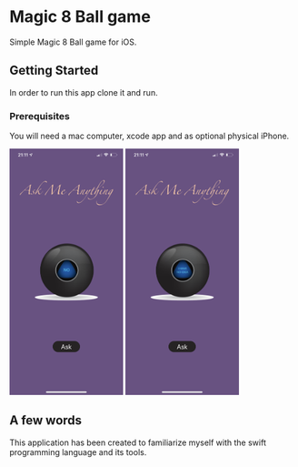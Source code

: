 # Magic 8 Ball game

Simple Magic 8 Ball game for iOS.

## Getting Started

In order to run this app clone it and run.

### Prerequisites

You will need a mac computer, xcode app and as optional physical iPhone.


<div align="left">
    <img src="https://github.com/VladimirZhdanov/MagicBall/blob/master/images/IMG_0327.PNG" width="200px"</img> 
    <img src="https://github.com/VladimirZhdanov/MagicBall/blob/master/images/IMG_0328.PNG" width="200px"</img> 
</div>

## A few words

This application has been created to familiarize myself with the swift programming language and its tools.

